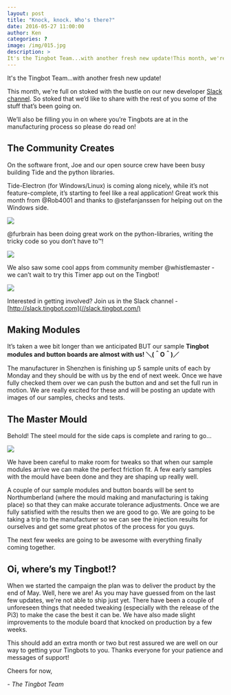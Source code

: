 ```yaml
---
layout: post
title: "Knock, knock. Who's there?"
date: 2016-05-27 11:00:00
author: Ken
categories: ?
image: /img/015.jpg
description: >
It's the Tingbot Team...with another fresh new update!This month, we're full on stoked with the bustle on our new developer Slack channel.
---
```


It's the Tingbot Team...with another fresh new update!

This month, we're full on stoked with the bustle on our new developer [Slack channel](//slack.tingbot.com/). So stoked that we’d like to share with the rest of you some of the stuff that’s been going on.

We’ll also be filling you in on where you’re Tingbots are at in the manufacturing process so please do read on!


## The Community Creates

On the software front, Joe and our open source crew have been busy building Tide and the python libraries.

Tide-Electron (for Windows/Linux) is coming along nicely, while it’s not feature-complete, it’s starting to feel like a real application! Great work this month from @Rob4001 and thanks to @stefanjanssen for helping out on the Windows side.

![](/img/015-1.png)


@furbrain has been doing great work on the python-libraries, writing the tricky code so you don’t have to™!

![](/img/015-2.png)


We also saw some cool apps from community member @whistlemaster - we can’t wait to try this Timer app out on the Tingbot!

![](/img/015-3.png)


Interested in getting involved? Join us in the Slack channel - [http://slack.tingbot.com](//slack.tingbot.com/)


## Making Modules

It’s taken a wee bit longer than we anticipated BUT our sample **Tingbot modules and button boards are almost with us! ＼(＾O＾)／**

The manufacturer in Shenzhen is finishing up 5 sample units of each by Monday and they should be with us by the end of next week. Once we have fully checked them over we can push the button and and set the full run in motion. We are really excited for these and will be posting an update with images of our samples, checks and tests.


## The Master Mould

Behold! The steel mould for the side caps is complete and raring to go…

![](/img/015-4.jpeg)


We have been careful to make room for tweaks so that when our sample modules arrive we can make the perfect friction fit. A few early samples with the mould have been done and they are shaping up really well.

A couple of our sample modules and button boards will be sent to Northumberland (where the mould making and manufacturing is taking place) so that they can make accurate tolerance adjustments. Once we are fully satisfied with the results then we are good to go. We are going to be taking a trip to the manufacturer so we can see the injection results for ourselves and get some great photos of the process for you guys.

The next few weeks are going to be awesome with everything finally coming together.


## Oi, where’s my Tingbot!?

When we started the campaign the plan was to deliver the product by the end of May. Well, here we are! As you may have guessed from on the last few updates, we're not able to ship just yet. There have been a couple of unforeseen things that needed tweaking (especially with the release of the Pi3) to make the case the best it can be. We have also made slight improvements to the module board that knocked on production by a few weeks.

This should add an extra month or two but rest assured we are well on our way to getting your Tingbots to you. Thanks everyone for your patience and messages of support!

Cheers for now,

*- The Tingbot Team*
